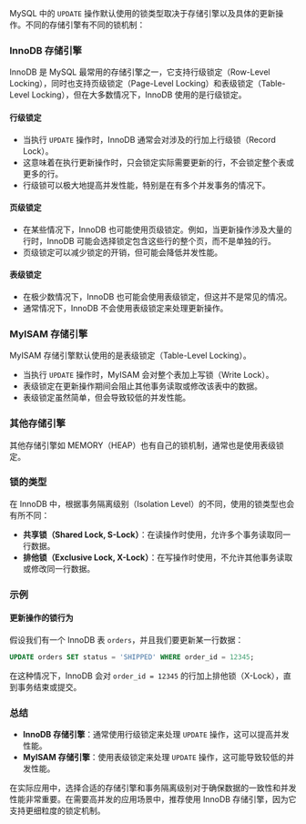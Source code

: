 MySQL 中的 `UPDATE` 操作默认使用的锁类型取决于存储引擎以及具体的更新操作。不同的存储引擎有不同的锁机制：

### InnoDB 存储引擎

InnoDB 是 MySQL 最常用的存储引擎之一，它支持行级锁定（Row-Level Locking），同时也支持页级锁定（Page-Level Locking）和表级锁定（Table-Level Locking），但在大多数情况下，InnoDB 使用的是行级锁定。

#### 行级锁定

- 当执行 `UPDATE` 操作时，InnoDB 通常会对涉及的行加上行级锁（Record Lock）。
- 这意味着在执行更新操作时，只会锁定实际需要更新的行，不会锁定整个表或更多的行。
- 行级锁可以极大地提高并发性能，特别是在有多个并发事务的情况下。

#### 页级锁定

- 在某些情况下，InnoDB 也可能使用页级锁定。例如，当更新操作涉及大量的行时，InnoDB 可能会选择锁定包含这些行的整个页，而不是单独的行。
- 页级锁定可以减少锁定的开销，但可能会降低并发性能。

#### 表级锁定

- 在极少数情况下，InnoDB 也可能会使用表级锁定，但这并不是常见的情况。
- 通常情况下，InnoDB 不会使用表级锁定来处理更新操作。

### MyISAM 存储引擎

MyISAM 存储引擎默认使用的是表级锁定（Table-Level Locking）。

- 当执行 `UPDATE` 操作时，MyISAM 会对整个表加上写锁（Write Lock）。
- 表级锁定在更新操作期间会阻止其他事务读取或修改该表中的数据。
- 表级锁定虽然简单，但会导致较低的并发性能。

### 其他存储引擎

其他存储引擎如 MEMORY（HEAP）也有自己的锁机制，通常也是使用表级锁定。

### 锁的类型

在 InnoDB 中，根据事务隔离级别（Isolation Level）的不同，使用的锁类型也会有所不同：

- **共享锁（Shared Lock, S-Lock）**：在读操作时使用，允许多个事务读取同一行数据。
- **排他锁（Exclusive Lock, X-Lock）**：在写操作时使用，不允许其他事务读取或修改同一行数据。

### 示例

#### 更新操作的锁行为

假设我们有一个 InnoDB 表 `orders`，并且我们要更新某一行数据：

```sql
UPDATE orders SET status = 'SHIPPED' WHERE order_id = 12345;
```

在这种情况下，InnoDB 会对 `order_id = 12345` 的行加上排他锁（X-Lock），直到事务结束或提交。

### 总结

- **InnoDB 存储引擎**：通常使用行级锁定来处理 `UPDATE` 操作，这可以提高并发性能。
- **MyISAM 存储引擎**：使用表级锁定来处理 `UPDATE` 操作，这可能导致较低的并发性能。

在实际应用中，选择合适的存储引擎和事务隔离级别对于确保数据的一致性和并发性能非常重要。在需要高并发的应用场景中，推荐使用 InnoDB 存储引擎，因为它支持更细粒度的锁定机制。
